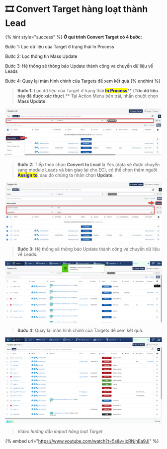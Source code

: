 # 🎞 Convert Target hàng loạt thành Lead

{% hint style="success" %}
**Ở qui trình Convert Target có 4 bước:**

Bước 1: Lọc dữ liệu của Target ở trạng thái In Process

Bước 2: Lọc thông tin Mass Update

Bước 3: Hệ thống sẽ thông báo Update thành công và chuyển dữ liệu về Leads

Bước 4: Quay lại màn hình chính của Targets để xem kết quả
{% endhint %}

> **Bước 1:** Lọc dữ liệu của Target ở trạng thái <mark style="color:blue;">**In Process**</mark>** (**Tức dữ liệu này đã được xác thực**).** Tại Action Menu bên trái, nhấn chuột chọn **Mass Update**.

![](<../../../.gitbook/assets/image (115) (1) (1).png>)

> **Bước 2:** Tiếp theo chọn **Convert to Lead** là Yes (data sẽ được chuyển sang module Leads và bàn giao lại cho EC), có thể chọn thêm người <mark style="color:blue;">**Assign to**</mark>, sau đó chúng ta nhấn chọn **Update**.

![](../../../.gitbook/assets/import3.jpg)

> **Bước 3:** Hệ thống sẽ thông báo Update thành công và chuyển dữ liệu về Leads.

![](<../../../.gitbook/assets/image (108).png>)

> **Bước 4:** Quay lại màn hình chính của Targets để xem kết quả.

![](<../../../.gitbook/assets/image (112) (1) (1) (1).png>)

> _Video hướng dẫn import  hàng loạt Target_

{% embed url="https://www.youtube.com/watch?t=5s&v=icRNjhEa9JI" %}

